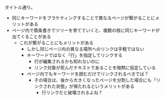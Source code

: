 
タイトル通り。
- 同じキーワードをブラケティングすることで異なるページが繋がることにメリットがある
- ページ内で箇条書きでツリーを育てていくと、複数の枝に同じキーワードが出てくることがある
    - これが繋がることにもメリットがある
        - しかし同じページ内の異なる場所へのリンクは手軽ではない
        - キーワードではなく「行」を指定してリンクする
            - 行が編集されるかも知れないのに
            - リンク対象が死んだテキストであることを暗黙に仮定している
        - ページ内でもキーワードを囲むだけでリンクされるべきでは？
            - その場合は、後から大きくなったページを分割した場合にも「リンクされた状態」が保たれるというメリットがある
                - 行リンクだと破壊されるよね？
